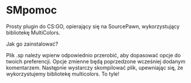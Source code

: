 # SMpomoc
Prosty plugin do CS:GO, opierający się na SourcePawn, wykorzystujący bibliotekę MultiColors.

Jak go zainstalować?

Plik .sp należy wpierw odpowiednio przerobić, aby dopasować opcje do twoich preferencji. Opcje zmienne będą poprzedzone wcześniej dodanym komentarzem.
Następnie wystarczy skompilować plik, upewniając się, że wykorzystujemy bibliotekę multicolors. To tyle!
